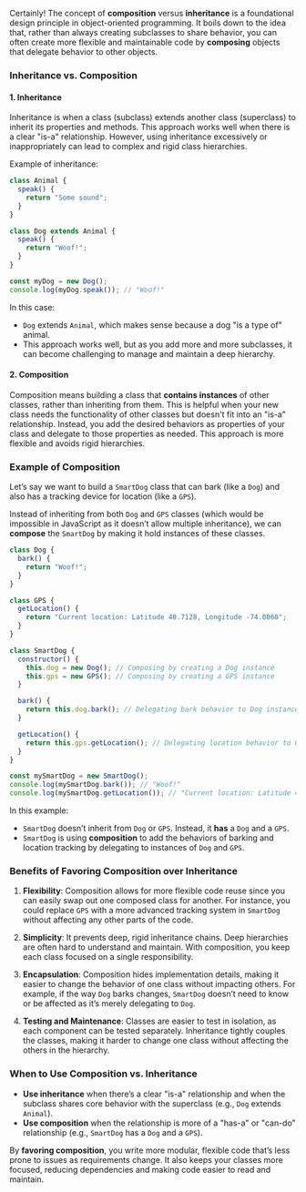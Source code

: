Certainly! The concept of **composition** versus **inheritance** is a foundational design principle in object-oriented programming. It boils down to the idea that, rather than always creating subclasses to share behavior, you can often create more flexible and maintainable code by **composing** objects that delegate behavior to other objects.

### Inheritance vs. Composition

#### 1. Inheritance
Inheritance is when a class (subclass) extends another class (superclass) to inherit its properties and methods. This approach works well when there is a clear "is-a" relationship. However, using inheritance excessively or inappropriately can lead to complex and rigid class hierarchies.

Example of inheritance:
```javascript
class Animal {
  speak() {
    return "Some sound";
  }
}

class Dog extends Animal {
  speak() {
    return "Woof!";
  }
}

const myDog = new Dog();
console.log(myDog.speak()); // "Woof!"
```

In this case:
- `Dog` extends `Animal`, which makes sense because a dog "is a type of" animal.
- This approach works well, but as you add more and more subclasses, it can become challenging to manage and maintain a deep hierarchy.

#### 2. Composition
Composition means building a class that **contains instances** of other classes, rather than inheriting from them. This is helpful when your new class needs the functionality of other classes but doesn't fit into an "is-a" relationship. Instead, you add the desired behaviors as properties of your class and delegate to those properties as needed. This approach is more flexible and avoids rigid hierarchies.

### Example of Composition

Let’s say we want to build a `SmartDog` class that can bark (like a `Dog`) and also has a tracking device for location (like a `GPS`).

Instead of inheriting from both `Dog` and `GPS` classes (which would be impossible in JavaScript as it doesn’t allow multiple inheritance), we can **compose** the `SmartDog` by making it hold instances of these classes.

```javascript
class Dog {
  bark() {
    return "Woof!";
  }
}

class GPS {
  getLocation() {
    return "Current location: Latitude 40.7128, Longitude -74.0060";
  }
}

class SmartDog {
  constructor() {
    this.dog = new Dog(); // Composing by creating a Dog instance
    this.gps = new GPS(); // Composing by creating a GPS instance
  }

  bark() {
    return this.dog.bark(); // Delegating bark behavior to Dog instance
  }

  getLocation() {
    return this.gps.getLocation(); // Delegating location behavior to GPS instance
  }
}

const mySmartDog = new SmartDog();
console.log(mySmartDog.bark()); // "Woof!"
console.log(mySmartDog.getLocation()); // "Current location: Latitude 40.7128, Longitude -74.0060"
```

In this example:
- `SmartDog` doesn’t inherit from `Dog` or `GPS`. Instead, it **has** a `Dog` and a `GPS`.
- `SmartDog` is using **composition** to add the behaviors of barking and location tracking by delegating to instances of `Dog` and `GPS`.

### Benefits of Favoring Composition over Inheritance

1. **Flexibility**: Composition allows for more flexible code reuse since you can easily swap out one composed class for another. For instance, you could replace `GPS` with a more advanced tracking system in `SmartDog` without affecting any other parts of the code.

2. **Simplicity**: It prevents deep, rigid inheritance chains. Deep hierarchies are often hard to understand and maintain. With composition, you keep each class focused on a single responsibility.

3. **Encapsulation**: Composition hides implementation details, making it easier to change the behavior of one class without impacting others. For example, if the way `Dog` barks changes, `SmartDog` doesn’t need to know or be affected as it’s merely delegating to `Dog`.

4. **Testing and Maintenance**: Classes are easier to test in isolation, as each component can be tested separately. Inheritance tightly couples the classes, making it harder to change one class without affecting the others in the hierarchy.

### When to Use Composition vs. Inheritance

- **Use inheritance** when there’s a clear "is-a" relationship and when the subclass shares core behavior with the superclass (e.g., `Dog` extends `Animal`).
- **Use composition** when the relationship is more of a "has-a" or "can-do" relationship (e.g., `SmartDog` has a `Dog` and a `GPS`).

By **favoring composition**, you write more modular, flexible code that’s less prone to issues as requirements change. It also keeps your classes more focused, reducing dependencies and making code easier to read and maintain.
